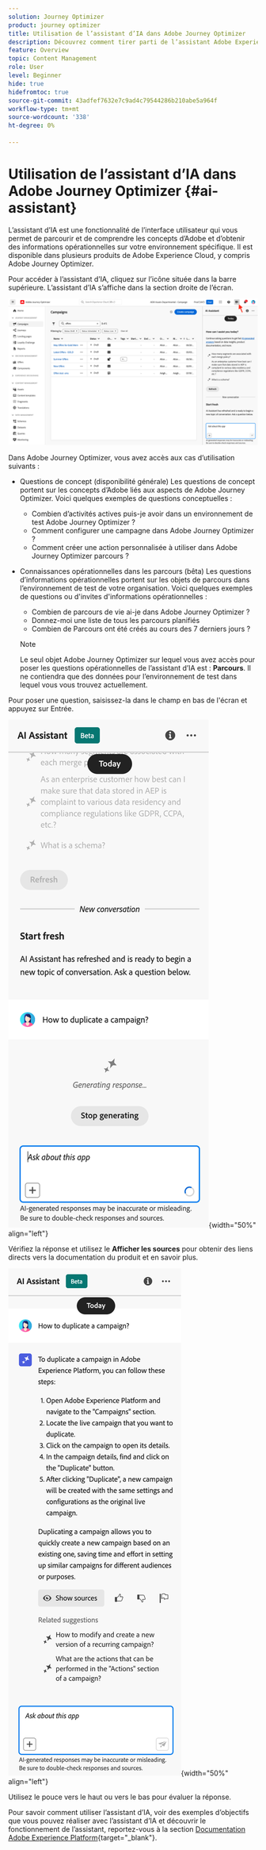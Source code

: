 ```yaml
---
solution: Journey Optimizer
product: journey optimizer
title: Utilisation de l’assistant d’IA dans Adobe Journey Optimizer
description: Découvrez comment tirer parti de l’assistant Adobe Experience Platform AI dans Adobe Parcours Optimizer.
feature: Overview
topic: Content Management
role: User
level: Beginner
hide: true
hidefromtoc: true
source-git-commit: 43adfef7632e7c9ad4c79544286b210abe5a964f
workflow-type: tm+mt
source-wordcount: '338'
ht-degree: 0%

---
```


# Utilisation de l’assistant d’IA dans Adobe Journey Optimizer {#ai-assistant}

L’assistant d’IA est une fonctionnalité de l’interface utilisateur qui vous permet de parcourir et de comprendre les concepts d’Adobe et d’obtenir des informations opérationnelles sur votre environnement spécifique. Il est disponible dans plusieurs produits de Adobe Experience Cloud, y compris Adobe Journey Optimizer.

Pour accéder à l’assistant d’IA, cliquez sur l’icône située dans la barre supérieure. L’assistant d’IA s’affiche dans la section droite de l’écran.

![](assets/do-not-localize/ai-assistant-open.png)

Dans Adobe Journey Optimizer, vous avez accès aux cas d’utilisation suivants :

* Questions de concept (disponibilité générale) Les questions de concept portent sur les concepts d’Adobe liés aux aspects de Adobe Journey Optimizer. Voici quelques exemples de questions conceptuelles :

   * Combien d’activités actives puis-je avoir dans un environnement de test Adobe Journey Optimizer ?
   * Comment configurer une campagne dans Adobe Journey Optimizer ?
   * Comment créer une action personnalisée à utiliser dans Adobe Journey Optimizer parcours ?


* Connaissances opérationnelles dans les parcours (bêta) Les questions d’informations opérationnelles portent sur les objets de parcours dans l’environnement de test de votre organisation. Voici quelques exemples de questions ou d&#39;invites d&#39;informations opérationnelles :

   * Combien de parcours de vie ai-je dans Adobe Journey Optimizer ?
   * Donnez-moi une liste de tous les parcours planifiés
   * Combien de Parcours ont été créés au cours des 7 derniers jours ?

  >[!NOTE]
  >
  >Le seul objet Adobe Journey Optimizer sur lequel vous avez accès pour poser les questions opérationnelles de l’assistant d’IA est : **Parcours**. Il ne contiendra que des données pour l’environnement de test dans lequel vous vous trouvez actuellement.


Pour poser une question, saisissez-la dans le champ en bas de l&#39;écran et appuyez sur Entrée.

![](assets/do-not-localize/ai-assistant-ask.png){width="50%" align="left"}

Vérifiez la réponse et utilisez le **Afficher les sources** pour obtenir des liens directs vers la documentation du produit et en savoir plus.

![](assets/do-not-localize/ai-assistant-answer.png){width="50%" align="left"}

Utilisez le pouce vers le haut ou vers le bas pour évaluer la réponse.

Pour savoir comment utiliser l’assistant d’IA, voir des exemples d’objectifs que vous pouvez réaliser avec l’assistant d’IA et découvrir le fonctionnement de l’assistant, reportez-vous à la section [Documentation Adobe Experience Platform](https://experienceleague.adobe.com/en/docs/experience-platform/landing/platform-ui/ai-assistant){target="_blank"}.
